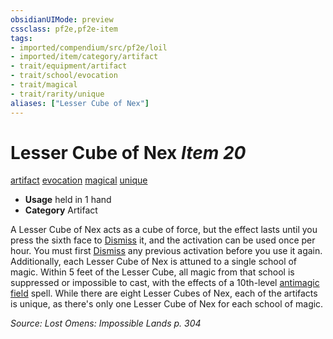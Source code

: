 ```yaml
---
obsidianUIMode: preview
cssclass: pf2e,pf2e-item
tags:
- imported/compendium/src/pf2e/loil
- imported/item/category/artifact
- trait/equipment/artifact
- trait/school/evocation
- trait/magical
- trait/rarity/unique
aliases: ["Lesser Cube of Nex"]
---
```

# Lesser Cube of Nex *Item 20*  
[artifact](artifact-gmg.md)  [evocation](evocation.md)  [magical](magical.md)  [unique](unique.md)  

- **Usage** held in 1 hand
- **Category** Artifact

A Lesser Cube of Nex acts as a cube of force, but the effect lasts until you press the sixth face to [Dismiss](dismiss.md) it, and the activation can be used once per hour. You must first [Dismiss](dismiss.md) any previous activation before you use it again. Additionally, each Lesser Cube of Nex is attuned to a single school of magic. Within 5 feet of the Lesser Cube, all magic from that school is suppressed or impossible to cast, with the effects of a 10th-level [antimagic field](../../spells/antimagic-field.md) spell. While there are eight Lesser Cubes of Nex, each of the artifacts is unique, as there's only one Lesser Cube of Nex for each school of magic.

*Source: Lost Omens: Impossible Lands p. 304*